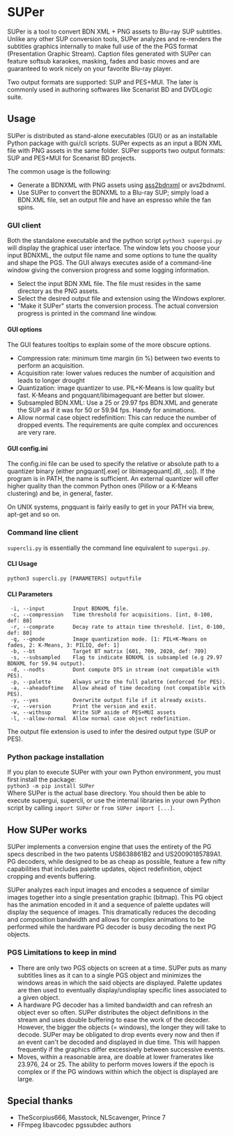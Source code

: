 # SUPer
SUPer is a tool to convert BDN XML + PNG assets to Blu-ray SUP subtitles.
Unlike any other SUP conversion tools, SUPer analyzes and re-renders the subtitles graphics internally to make full use of the the PGS format (Presentation Graphic Stream). Caption files generated with SUPer can feature softsub karaokes, masking, fades and basic moves and are guaranteed to work nicely on your favorite Blu-ray player.

Two output formats are supported: SUP and PES+MUI. The later is commonly used in authoring softwares like Scenarist BD and DVDLogic suite.

## Usage
SUPer is distributed as stand-alone executables (GUI) or as an installable Python package with gui/cli scripts. SUPer expects as an input a BDN XML file with PNG assets in the same folder. SUPer supports two output formats: SUP and PES+MUI for Scenarist BD projects.

The common usage is the following:
- Generate a BDNXML with PNG assets using [ass2bdnxml](https://github.com/cubicibo/ass2bdnxml) or avs2bdnxml.
- Use SUPer to convert the BDNXML to a Blu-ray SUP; simply load a BDN.XML file, set an output file and have an espresso while the fan spins.

### GUI client
Both the standalone executable and the python script `python3 supergui.py` will display the graphical user interface. The window lets you choose your input BDNXML, the output file name and some options to tune the quality and shape the PGS. The GUI always executes aside of a command-line window giving the conversion progress and some logging information.

- Select the input BDN XML file. The file must resides in the same directory as the PNG assets.
- Select the desired output file and extension using the Windows explorer.
- "Make it SUPer" starts the conversion process. The actual conversion progress is printed in the command line window.

#### GUI options
The GUI features tooltips to explain some of the more obscure options. 
- Compression rate: minimum time margin (in %) between two events to perform an acquisition.
- Acquisition rate: lower values reduces the number of acquisition and leads to longer drought
- Quantization: image quantizer to use. PIL+K-Means is low quality but fast. K-Means and pngquant/libimagequant are better but slower.
- Subsampled BDN.XML: Use a 25 or 29.97 fps BDN.XML and generate the SUP as if it was for 50 or 59.94 fps. Handy for animations.
- Allow normal case object redefinition: This can reduce the number of dropped events. The requirements are quite complex and occurences are very rare.

#### GUI config.ini
The config.ini file can be used to specify the relative or absolute path to a quantizer binary (either pngquant[.exe] or libimagequant[.dll, .so]). If the program is in PATH, the name is sufficient. An external quantizer will offer higher quality than the common Python ones (Pillow or a K-Means clustering) and be, in general, faster.

On UNIX systems, pngquant is fairly easily to get in your PATH via brew, apt-get and so on.

### Command line client
`supercli.py` is essentially the command line equivalent to `supergui.py`.

#### CLI Usage
`python3 supercli.py [PARAMETERS] outputfile`

#### CLI Parameters
```
 -i, --input         Input BDNXML file.
 -c, --compression   Time threshold for acquisitions. [int, 0-100, def: 80]
 -r, --comprate      Decay rate to attain time threshold. [int, 0-100, def: 80]
 -q, --qmode         Image quantization mode. [1: PIL+K-Means on fades, 2: K-Means, 3: PILIQ, def: 1]
 -b, --bt            Target BT matrix [601, 709, 2020, def: 709]
 -s, --subsampled    Flag to indicate BDNXML is subsampled (e.g 29.97 BDNXML for 59.94 output).
 -d, --nodts         Dont compute DTS in stream (not compatible with PES).
 -p, --palette       Always write the full palette (enforced for PES).
 -a, --aheadoftime   Allow ahead of time decoding (not compatible with PES).
 -y, --yes           Overwrite output file if it already exists.
 -v, --version       Print the version and exit.
 -w, --withsup       Write SUP aside of PES+MUI assets
 -l, --allow-normal  Allow normal case object redefinition.
```
The output file extension is used to infer the desired output type (SUP or PES).  

### Python package installation
If you plan to execute SUPer with your own Python environment, you must first install the package:<br/>
`python3 -m pip install SUPer`<br/>
Where SUPer is the actual base directory. You should then be able to execute supergui, supercli, or use the internal libraries in your own Python script by calling `import SUPer` or `from SUPer import [...]`.

## How SUPer works
SUPer implements a conversion engine that uses the entirety of the PG specs described in the two patents US8638861B2 and US20090185789A1. PG decoders, while designed to be as cheap as possible, feature a few nifty capabilities that includes palette updates, object redefinition, object cropping and events buffering.

SUPer analyzes each input images and encodes a sequence of similar images together into a single presentation graphic (bitmap). This PG object has the animation encoded in it and a sequence of palette updates will display the sequence of images. This dramatically reduces the decoding and composition bandwidth and allows for complex animations to be performed while the hardware PG decoder is busy decoding the next PG objects.

### PGS Limitations to keep in mind
- There are only two PGS objects on screen at a time. SUPer puts as many subtitles lines as it can to a single PGS object and minimizes the windows areas in which the said objects are displayed. Palette updates are then used to eventually display/undisplay specific lines associated to a given object.
- A hardware PG decoder has a limited bandwidth and can refresh an object ever so often. SUPer distributes the object definitions in the stream and uses double buffering to ease the work of the decoder. However, the bigger the objects (= windows), the longer they will take to decode. SUPer may be obligated to drop events every now and then if an event can't be decoded and displayed in due time. This will happen frequently if the graphics differ excessively between successive events.
- Moves, within a reasonable area, are doable at lower framerates like 23.976, 24 or 25. The ability to perform moves lowers if the epoch is complex or if the PG windows within which the object is displayed are large.

## Special thanks
- TheScorpius666, Masstock, NLScavenger, Prince 7
- FFmpeg libavcodec pgssubdec authors